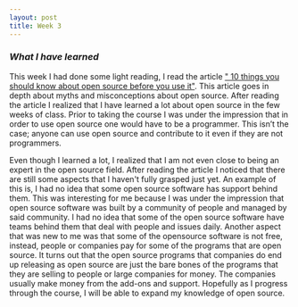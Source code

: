 ```yaml
---
layout: post
title: Week 3
---
```


### *What I have learned*

This week I had done some light reading, I read the article [" 10 things you should know about open source before you use it"](https://www.techrepublic.com/blog/10-things/10-things-you-should-know-about-open-source-before-you-use-it/). This article goes in depth about myths and misconceptions about open source. After reading the article I realized that I have learned a lot about open source in the few weeks of class. Prior to taking the course I was under the impression that in order to use open source one would have to be a programmer. This isn’t the case; anyone can use open source and contribute to it even if they are not programmers. 

Even though I learned a lot, I realized that I am not even close to being an expert in the open source field. After reading the article I noticed that there are still some aspects that I haven't fully grasped just yet. An example of this is, I had no idea that some open source software has support behind them. This was interesting for me because I was under the impression that open source software was built by a community of people and managed by said community. I had no idea that some of the open source software have teams behind them that deal with people and issues daily. Another aspect that was new to me was that some of the opensource software is not free, instead, people or companies pay for some of the programs that are open source. It turns out that the open source programs that companies do end up releasing as open source are just the bare bones of the programs that they are selling to people or large companies for money. The companies usually make money from the add-ons and support.  Hopefully as I progress through the course, I will be able to expand my knowledge of open source. 
